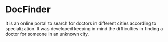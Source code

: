 # DocFinder
It is an online portal to search for doctors in different cities according to specialization. It was developed keeping in mind the difficulties  in finding a doctor for someone in an unknown city.
